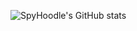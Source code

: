 ![SpyHoodle's GitHub stats](https://github-readme-stats.vercel.app/api?username=SpyHoodle&show_icons=true&theme=transparent)
